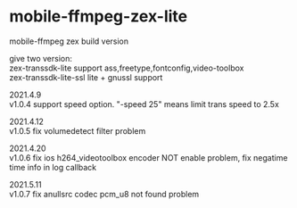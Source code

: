 # mobile-ffmpeg-zex-lite
mobile-ffmpeg zex build version

give two version:  
zex-transsdk-lite        support ass,freetype,fontconfig,video-toolbox  
zex-transsdk-lite-ssl    lite + gnussl support  

2021.4.9  
v1.0.4 support speed option. "-speed 25" means limit trans speed to 2.5x  

2021.4.12  
v1.0.5 fix volumedetect filter problem  

2021.4.20  
v1.0.6 fix ios h264_videotoolbox encoder NOT enable problem, fix negatime time info in log callback  

2021.5.11  
v1.0.7 fix anullsrc codec pcm_u8 not found problem  

